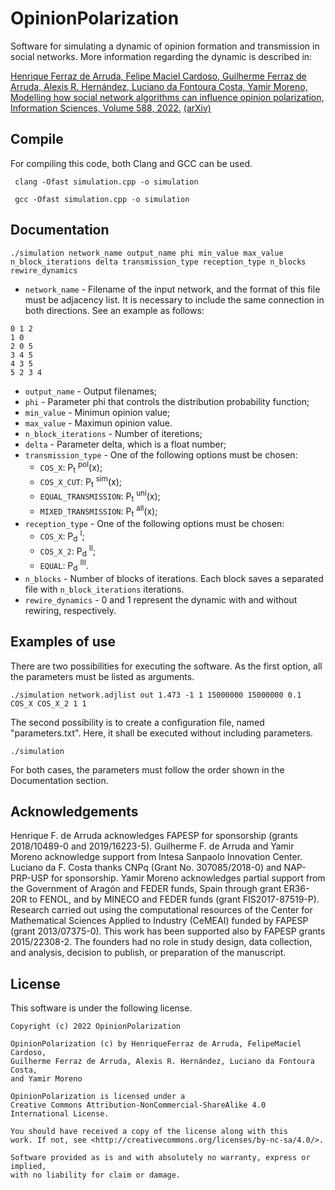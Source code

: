 # OpinionPolarization
Software for simulating a dynamic of opinion formation and transmission in social networks.
More information regarding the dynamic is described in:

[Henrique Ferraz de Arruda, Felipe Maciel Cardoso, Guilherme Ferraz de Arruda, Alexis R. Hernández, Luciano da Fontoura Costa, Yamir Moreno,
Modelling how social network algorithms can influence opinion polarization, Information Sciences, Volume 588, 2022.](https://doi.org/10.1016/j.ins.2021.12.069)
[(arXiv)](https://arxiv.org/abs/2102.00099)


## Compile

For compiling this code, both Clang and GCC can be used.
```
 clang -Ofast simulation.cpp -o simulation
```

```
 gcc -Ofast simulation.cpp -o simulation
```

## Documentation
```
./simulation network_name output_name phi min_value max_value n_block_iterations delta transmission_type reception_type n_blocks rewire_dynamics
```

* `network_name` - Filename of the input network, and the format of this file must be adjacency list. It is necessary to include the same connection in both directions. See an example as follows:

```
0 1 2
1 0
2 0 5
3 4 5
4 3 5
5 2 3 4
```

* `output_name` - Output filenames;
* `phi` - Parameter phi that controls the distribution probability function;
* `min_value` - Minimun opinion value; 
* `max_value` - Maximun opinion value.
* `n_block_iterations` - Number of iteretions;
* `delta` - Parameter delta, which is a float number;
* `transmission_type` - One of the following options must be chosen:
  - `COS_X`: P<sub>t</sub> <sup>pol</sup>(x);
  - `COS_X_CUT`: P<sub>t</sub> <sup>sim</sup>(x);
  - `EQUAL_TRANSMISSION`: P<sub>t</sub> <sup>uni</sup>(x);
  - `MIXED_TRANSMISSION`: P<sub>t</sub> <sup>all</sup>(x);
* `reception_type` - One of the following options must be chosen: 
  - `COS_X`: P<sub>d</sub> <sup>I</sup>;
  - `COS_X_2`: P<sub>d</sub> <sup>II</sup>;
  - `EQUAL`: P<sub>d</sub> <sup>III</sup>.
* `n_blocks` - Number of blocks of iterations. Each block saves a separated file with `n_block_iterations` iterations.
* `rewire_dynamics` - 0 and 1 represent the dynamic with and without rewiring, respectively. 


## Examples of use

There are two possibilities for executing the software. As the first option, all the parameters must be listed as arguments.

```
./simulation network.adjlist out 1.473 -1 1 15000000 15000000 0.1 COS_X COS_X_2 1 1
```

The second possibility is to create a configuration file, named "parameters.txt". Here, it shall be executed without including parameters.  

```
./simulation
```

For both cases, the parameters must follow the order shown in the Documentation section. 

## Acknowledgements
Henrique F. de Arruda acknowledges FAPESP for sponsorship (grants 2018/10489-0 and 2019/16223-5). Guilherme F. de Arruda and Yamir Moreno acknowledge support from Intesa Sanpaolo Innovation Center. Luciano da F. Costa thanks CNPq (Grant No. 307085/2018-0) and NAP-PRP-USP for sponsorship. Yamir Moreno acknowledges partial support from the Government of Aragón and FEDER funds, Spain through grant ER36-20R to FENOL, and by MINECO and FEDER funds (grant FIS2017-87519-P). Research carried out using the computational resources of the Center for Mathematical Sciences Applied to Industry (CeMEAI) funded by FAPESP (grant 2013/07375-0). This work has been supported also by FAPESP grants 2015/22308-2. The founders had no role in study design, data collection, and analysis, decision to publish, or preparation of the manuscript.

## License
This software is under the following license.

```
Copyright (c) 2022 OpinionPolarization

OpinionPolarization (c) by HenriqueFerraz de Arruda, FelipeMaciel Cardoso, 
Guilherme Ferraz de Arruda, Alexis R. Hernández, Luciano da Fontoura Costa, 
and Yamir Moreno

OpinionPolarization is licensed under a
Creative Commons Attribution-NonCommercial-ShareAlike 4.0 International License.

You should have received a copy of the license along with this
work. If not, see <http://creativecommons.org/licenses/by-nc-sa/4.0/>. 

Software provided as is and with absolutely no warranty, express or implied, 
with no liability for claim or damage.
```
